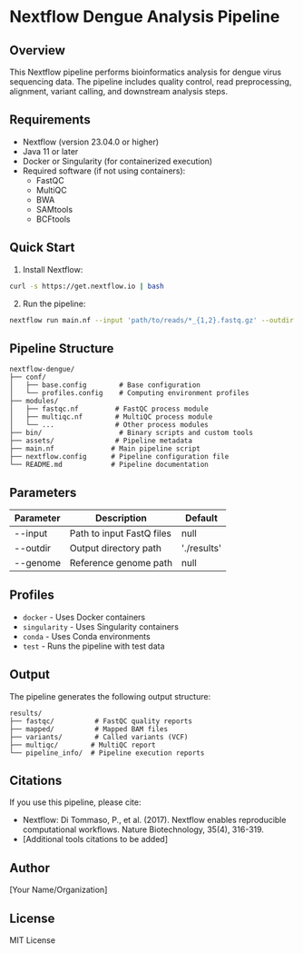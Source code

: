 # Nextflow Dengue Analysis Pipeline

## Overview
This Nextflow pipeline performs bioinformatics analysis for dengue virus sequencing data. The pipeline includes quality control, read preprocessing, alignment, variant calling, and downstream analysis steps.

## Requirements
- Nextflow (version 23.04.0 or higher)
- Java 11 or later
- Docker or Singularity (for containerized execution)
- Required software (if not using containers):
  - FastQC
  - MultiQC
  - BWA
  - SAMtools
  - BCFtools

## Quick Start
1. Install Nextflow:
```bash
curl -s https://get.nextflow.io | bash
```

2. Run the pipeline:
```bash
nextflow run main.nf --input 'path/to/reads/*_{1,2}.fastq.gz' --outdir results
```

## Pipeline Structure
```
nextflow-dengue/
├── conf/
│   ├── base.config        # Base configuration
│   └── profiles.config    # Computing environment profiles
├── modules/
│   ├── fastqc.nf         # FastQC process module
│   ├── multiqc.nf        # MultiQC process module
│   └── ...               # Other process modules
├── bin/                   # Binary scripts and custom tools
├── assets/               # Pipeline metadata
├── main.nf              # Main pipeline script
├── nextflow.config      # Pipeline configuration file
└── README.md            # Pipeline documentation
```

## Parameters
| Parameter | Description | Default |
|-----------|-------------|---------|
| --input   | Path to input FastQ files | null |
| --outdir  | Output directory path | './results' |
| --genome  | Reference genome path | null |

## Profiles
- `docker` - Uses Docker containers
- `singularity` - Uses Singularity containers
- `conda` - Uses Conda environments
- `test` - Runs the pipeline with test data

## Output
The pipeline generates the following output structure:
```
results/
├── fastqc/          # FastQC quality reports
├── mapped/          # Mapped BAM files
├── variants/        # Called variants (VCF)
├── multiqc/        # MultiQC report
└── pipeline_info/  # Pipeline execution reports
```

## Citations
If you use this pipeline, please cite:
- Nextflow: Di Tommaso, P., et al. (2017). Nextflow enables reproducible computational workflows. Nature Biotechnology, 35(4), 316-319.
- [Additional tools citations to be added]

## Author
[Your Name/Organization]

## License
MIT License
